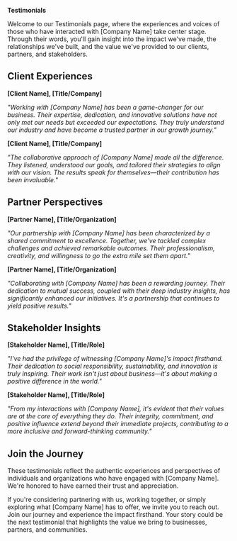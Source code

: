 **Testimonials**

Welcome to our Testimonials page, where the experiences and voices of those who have interacted with [Company Name] take center stage. Through their words, you'll gain insight into the impact we've made, the relationships we've built, and the value we've provided to our clients, partners, and stakeholders.

## Client Experiences

**[Client Name], [Title/Company]**

*"Working with [Company Name] has been a game-changer for our business. Their expertise, dedication, and innovative solutions have not only met our needs but exceeded our expectations. They truly understand our industry and have become a trusted partner in our growth journey."*

**[Client Name], [Title/Company]**

*"The collaborative approach of [Company Name] made all the difference. They listened, understood our goals, and tailored their strategies to align with our vision. The results speak for themselves—their contribution has been invaluable."*

## Partner Perspectives

**[Partner Name], [Title/Organization]**

*"Our partnership with [Company Name] has been characterized by a shared commitment to excellence. Together, we've tackled complex challenges and achieved remarkable outcomes. Their professionalism, creativity, and willingness to go the extra mile set them apart."*

**[Partner Name], [Title/Organization]**

*"Collaborating with [Company Name] has been a rewarding journey. Their dedication to mutual success, coupled with their deep industry insights, has significantly enhanced our initiatives. It's a partnership that continues to yield positive results."*

## Stakeholder Insights

**[Stakeholder Name], [Title/Role]**

*"I've had the privilege of witnessing [Company Name]'s impact firsthand. Their dedication to social responsibility, sustainability, and innovation is truly inspiring. Their work isn't just about business—it's about making a positive difference in the world."*

**[Stakeholder Name], [Title/Role]**

*"From my interactions with [Company Name], it's evident that their values are at the core of everything they do. Their integrity, commitment, and positive influence extend beyond their immediate projects, contributing to a more inclusive and forward-thinking community."*

## Join the Journey

These testimonials reflect the authentic experiences and perspectives of individuals and organizations who have engaged with [Company Name]. We're honored to have earned their trust and appreciation.

If you're considering partnering with us, working together, or simply exploring what [Company Name] has to offer, we invite you to reach out. Join our journey and experience the impact firsthand. Your story could be the next testimonial that highlights the value we bring to businesses, partners, and communities.
